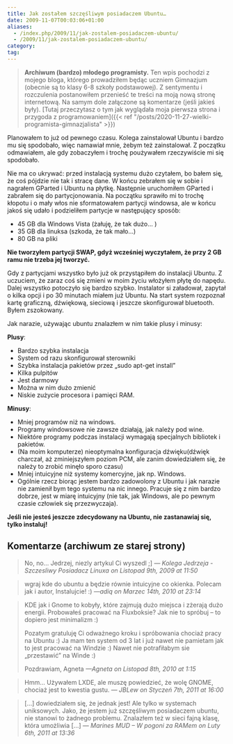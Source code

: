 ```yaml
---
title: Jak zostałem szczęśliwym posiadaczem Ubuntu…
date: 2009-11-07T00:03:06+01:00
aliases:
  - /index.php/2009/11/jak-zostalem-posiadaczem-ubuntu/
  - /2009/11/jak-zostalem-posiadaczem-ubuntu/
category:
tag:
---
```


> **Archiwum (bardzo) młodego programisty.** Ten wpis pochodzi z mojego bloga, którego prowadziłem będąc uczniem Gimnazjum (obecnie są to klasy 6-8 szkoły podstawowej). Z sentymentu i rozczulenia postanowiłem przenieść te treści na moją nową stronę internetową. Na samym dole załączone są komentarze (jeśli jakieś były). [Tutaj przeczytasz o tym jak wyglądała moja pierwsza strona i przygoda z programowaniem]({{< ref "/posts/2020-11-27-wielki-programista-gimnazjalista" >}})
> 

Planowałem to już od pewnego czasu. Kolega zainstalował Ubuntu i bardzo mu się spodobało, więc namawiał mnie, żebym też zainstalował. Z początku odmawiałem, ale gdy zobaczyłem i trochę poużywałem rzeczywiście mi się spodobało.

Nie ma co ukrywać: przed instalacją systemu dużo czytałem, bo bałem się, że coś pójdzie nie tak i stracę dane. W końcu zebrałem się w sobie i nagrałem GParted i Ubuntu na płytkę. Następnie uruchomiłem GParted i zabrałem się do partycjonowania. Na początku sprawiło mi to trochę kłopotu i o mały włos nie sformatowałem partycji windowsa, ale w końcu jakoś się udało i podzieliłem partycje w następujący sposób:

- 45 GB dla Windows Vista (żałuję, że tak dużo… )
- 35 GB dla linuksa (szkoda, że tak mało…)
- 80 GB na pliki

**Nie tworzyłem partycji SWAP, gdyż wcześniej wyczytałem, że przy 2 GB ramu nie trzeba jej tworzyć.**

Gdy z partycjami wszystko było już ok przystąpiłem do instalacji Ubuntu. Z uczuciem, że zaraz coś się zmieni w moim życiu włożyłem płytę do napędu. Dalej wszystko potoczyło się bardzo szybko. Instalator si załadował, zapytał o kilka opcji i po 30 minutach miałem już Ubuntu. Na start system rozpoznał kartę graficzną, dźwiękową, sieciową i jeszcze skonfigurował bluetooth. Byłem zszokowany.

Jak narazie, używając ubuntu znalazłem w nim takie plusy i minusy:

**Plusy**:

- Bardzo szybka instalacja
- System od razu skonfigurował sterowniki
- Szybka instalacja pakietów przez „sudo apt-get install”
- Kilka pulpitów
- Jest darmowy
- Można w nim dużo zmienić
- Niskie zużycie procesora i pamięci RAM.

**Minusy**:

- Mniej programów niż na windows.
- Programy windowsowe nie zawsze działają, jak należy pod wine.
- Niektóre programy podczas instalacji wymagają specjalnych bibliotek i pakietów.
- (Na moim komputerze) nieoptymalna konfiguracja dźwięku(dźwięk charczał, aż zminiejszyłem poziom PCM, ale zanim dowiedziałem się, że należy to zrobić minęło sporo czasu)
- Mniej intuicyjne niż systemy komercyjne, jak np. Windows.
- Ogólnie rzecz biorąc jestem bardzo zadowolony z Ubuntu i jak narazie nie zamienił bym tego systemu na nic innego. Pracuje się z nim bardzo dobrze, jest w miarę intuicyjny (nie tak, jak Windows, ale po pewnym czasie człowiek się przezwyczaja).


**Jeśli nie jesteś jeszcze zdecydowany na Ubuntu, nie zastanawiaj się, tylko instaluj!**

## Komentarze (archiwum ze starej strony)

> No, no… Jedrzej, niezly artykul Ci wyszedl ;]
> *— Kolega Jedrzeja - Szczesliwy Posiadacz Linuxa on Listopad 9th, 2009 at 11:50*

> wgraj kde do ubuntu a będzie równie intuicyjne co okienka.
> Polecam jak i autor, Instalujcie! :)
> *—adiq on Marzec 14th, 2010 at 23:14*

> KDE jak i Gnome to kobyły, które zajmują dużo miejsca i zżerają dużo energii. Probowałeś pracować na Fluxboksie?
> Jak nie to spróbuj – to dopiero jest minimalizm :)
> 
> Pozatym gratuluję Ci odważnego kroku i spróbowania chociaż pracy na Ubuntu :)
> Ja mam ten system od 3 lat i już nawet nie pamietam jak to jest pracować na Windzie :) Nawet nie potrafiłabym sie „przestawić” na Winde :)
>
> Pozdrawiam,
> Agneta
>  *—Agneta on Listopad 8th, 2010 at 1:15*

> Hmm… Używałem LXDE, ale muszę powiedzieć, że wolę GNOME, chociaż jest to kwestia gustu.
>  *— JBLew on Styczeń 7th, 2011 at 16:00*

> [...] dowiedziałem się, że jednak jest! Ale tylko w systemach﻿ uniksowych. Jako, że jestem już szczęśliwym posiadaczem ubuntu, nie stanowi to żadnego problemu. Znalazłem też w sieci fajną klasę, która umożliwia [...]
> *— Marines MUD – W pogoni za RAMem on Luty 6th, 2011 at 13:36*
